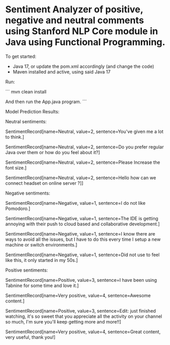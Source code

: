 # Sentiment Analyzer of positive, negative and neutral comments using Stanford NLP Core module in Java using Functional Programming.

To get started:
- Java 17, or update the pom.xml accordingly (and change the code)
- Maven installed and active, using said Java 17

Run:

´´´
mvn clean install

And then run the App.java program.
´´´

Model Prediction Results:

Neutral sentiments:

SentimentRecord[name=Neutral, value=2, sentence=You've given me a lot to think.] 

SentimentRecord[name=Neutral, value=2, sentence=Do you prefer regular Java over them or how do you feel about it?] 

SentimentRecord[name=Neutral, value=2, sentence=Please Increase the font size.] 

SentimentRecord[name=Neutral, value=2, sentence=Hello how can we connect headset on online server ?]]

Negative sentiments:

SentimentRecord[name=Negative, value=1, sentence=I do not like Pomodoro.]

SentimentRecord[name=Negative, value=1, sentence=The IDE is getting annoying with their push to cloud based and collaborative development.]

SentimentRecord[name=Negative, value=1, sentence=I know there are ways to avoid all the issues, but I have to do this every time I setup a new machine or switch environments.]

SentimentRecord[name=Negative, value=1, sentence=Did not use to feel like this, it only started in my 50s.]

Positive sentiments:

SentimentRecord[name=Positive, value=3, sentence=I have been using Tabnine for some time and love it.]

SentimentRecord[name=Very positive, value=4, sentence=Awesome content.]

SentimentRecord[name=Positive, value=3, sentence=Edit: just finished watching, it's so sweet that you appreciate all the activity on your 
channel so much, I'm sure you'll keep getting more and more!!]

SentimentRecord[name=Very positive, value=4, sentence=Great content, very useful, thank you!]
